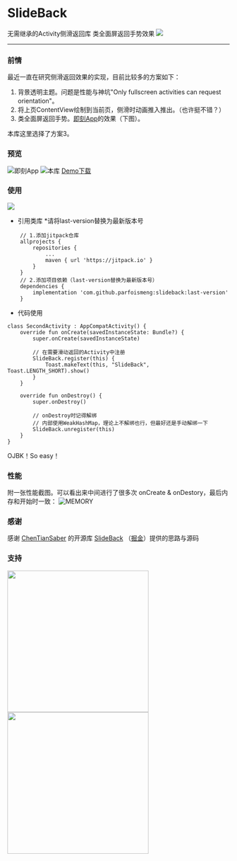 # SlideBack
无需继承的Activity侧滑返回库 类全面屏返回手势效果
[![](https://jitpack.io/v/ParfoisMeng/SlideBack.svg)](https://jitpack.io/#ParfoisMeng/SlideBack)

---

### 前情
最近一直在研究侧滑返回效果的实现，目前比较多的方案如下：

 1. 背景透明主题。问题是性能与神坑"Only fullscreen activities can request
    orientation"。
 2. 将上页ContentView绘制到当前页，侧滑时动画推入推出。（也许挺不错？）
 3. 类全面屏返回手势。[即刻App](https://www.ruguoapp.com/)的效果（下图）。

本库这里选择了方案3。

### 预览
![即刻App](https://github.com/ParfoisMeng/SlideBack/blob/master/screenshot/jike.gif)
![本库](https://github.com/ParfoisMeng/SlideBack/blob/master/screenshot/mine.gif)
[Demo下载](https://github.com/ParfoisMeng/SlideBack/blob/master/demo/demo.apk)

### 使用
[![](https://jitpack.io/v/ParfoisMeng/SlideBack.svg)](https://jitpack.io/#ParfoisMeng/SlideBack)
 - 引用类库 *请将last-version替换为最新版本号
```
	// 1.添加jitpack仓库
	allprojects {
		repositories {
			...
			maven { url 'https://jitpack.io' }
		}
	}
	// 2.添加项目依赖（last-version替换为最新版本号）
	dependencies {
		implementation 'com.github.parfoismeng:slideback:last-version'
	}
```
- 代码使用
```
class SecondActivity : AppCompatActivity() {
    override fun onCreate(savedInstanceState: Bundle?) {
        super.onCreate(savedInstanceState)

        // 在需要滑动返回的Activity中注册
        SlideBack.register(this) {
            Toast.makeText(this, "SlideBack", Toast.LENGTH_SHORT).show()
        }
    }

    override fun onDestroy() {
        super.onDestroy()

        // onDestroy时记得解绑
        // 内部使用WeakHashMap，理论上不解绑也行，但最好还是手动解绑一下
        SlideBack.unregister(this)
    }
}
```
OJBK！So easy！

### 性能
附一张性能截图。可以看出来中间进行了很多次 onCreate & onDestory，最后内存和开始时一致：
![
MEMORY](https://github.com/ParfoisMeng/SlideBack/blob/master/screenshot/memory.png)

### 感谢
感谢 [ChenTianSaber](https://github.com/ChenTianSaber)  的开源库 [SlideBack](https://github.com/ChenTianSaber/SlideBack) （[掘金](https://juejin.im/post/5b7a837cf265da432f653617)）提供的思路与源码

### 支持
<img src="https://github.com/ParfoisMeng/SlideBack/blob/master/screenshot/alipay.jpg" width="320px"/>  <img src="https://github.com/ParfoisMeng/SlideBack/blob/master/screenshot/wechat.png" width="320px"/>

